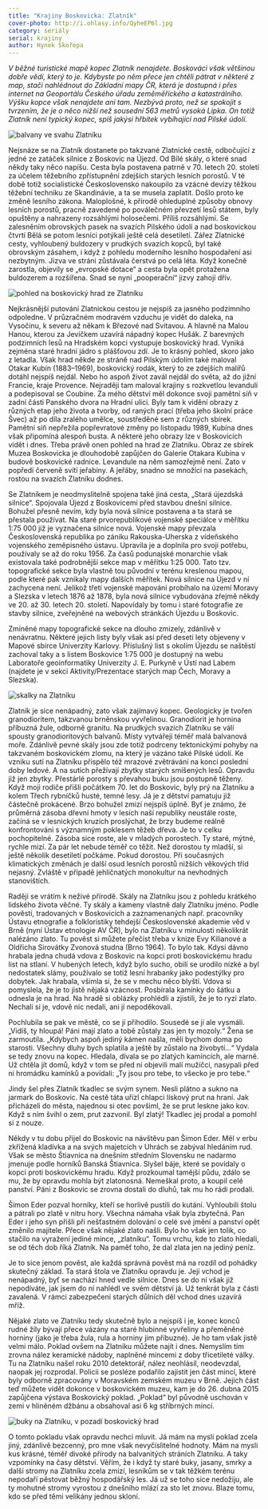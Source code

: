 ```yaml
---
title: "Krajiny Boskovicka: Zlatník"
cover-photo: http://i.ohlasy.info/QyheEP6l.jpg
category: seriály
serial: krajiny
author: Hynek Skořepa
---
```


*V běžné turistické mapě kopec Zlatník nenajdete. Boskováci však většinou dobře vědí, který to je. Kdybyste po něm přece jen chtěli pátrat v některé z map, stačí nahlédnout do Základní mapy ČR, která je dostupná i přes internet na Geoportálu Českého úřadu zeměměřického a katastrálního. Výšku kopce však nenajdete ani tam. Nezbývá proto, než se spokojit s tvrzením, že je o něco nižší než sousední 563 metrů vysoká Lipka. On totiž Zlatník není typický kopec, spíš jakýsi hřbítek vybíhající nad Pilské údolí.*

<img src="http://i.ohlasy.info/QyheEP6.jpg" alt="balvany ve svahu Zlatníku" class="img-responsive">

Nejsnáze se na Zlatník dostanete po takzvané Zlatnické cestě, odbočující z jedné ze zatáček silnice z Boskovic na Újezd. Od Bílé skály, o které snad někdy taky něco napíšu. Cesta byla postavena patrně v 70. letech 20. století za účelem těžebního zpřístupnění zdejších starých lesních porostů. V té době totiž socialistické Československo nakoupilo za vzácné devizy těžkou těžební techniku ze Skandinávie, a ta se musela zaplatit. Došlo proto ke změně lesního zákona. Maloplošné, k přírodě ohleduplné způsoby obnovy lesních porostů, pracně zavedené po poválečném převzetí lesů státem, byly opuštěny a nahrazeny rozsáhlými holosečemi. Příliš rozsáhlými. Se zalesněním obrovských pasek na svazích Pilského údolí a nad boskovickou čtvrtí Bělá se potom lesníci potýkali ještě celá desetiletí. Zářez Zlatnické cesty, vyhloubený buldozery v prudkých svazích kopců, byl také obrovským zásahem, i když z pohledu moderního lesního hospodaření asi nezbytným. Jizva ve stráni zůstávala čerstvá po celá léta. Když konečně zarostla, objevily se „evropské dotace“ a cesta byla opět protažena buldozerem a rozšířena. Snad se nyní „pooperační“ jizvy zahojí dřív.

<img src="http://i.ohlasy.info/AqKoSJ5.jpg" alt="pohled na boskovický hrad ze Zlatníku" class="img-responsive">

Nejkrásnější putování Zlatnickou cestou je nejspíš za jasného podzimního odpoledne. V průzračném modravém vzduchu je vidět do daleka, na Vysočinu, k severu až někam k Březové nad Svitavou. A hlavně na Malou Hanou, kterou za Jevíčkem uzavírá nápadný kopec Hušák. Z barevných podzimních lesů na Hradském kopci vystupuje boskovický hrad. Vyniká zejména staré hradní jádro s plášťovou zdí. Je to krásný pohled, skoro jako z letadla. Však hrad někde ze stráně nad Pilským údolím také maloval Otakar Kubín (1883–1969), boskovický rodák, který to ze zdejších malířů dotáhl nejspíš nejdál. Nebo ho aspoň život zavál nejdál do světa, až do jižní Francie, kraje Provence. Nejraději tam maloval krajiny s rozkvetlou levandulí a podepisoval se Coubine. Za mého dětství měl dokonce svoji pamětní síň v zadní části Panského dvora na Hradní ulici. Byly tam k vidění obrazy z různých etap jeho života a tvorby, od raných prací (třeba jeho školní práce Švec) až po díla zralého umělce, soustředěné sem z různých sbírek. Pamětní síň nepřežila popřevratové změny po listopadu 1989, Kubína dnes však připomíná alespoň busta. A některé jeho obrazy lze v Boskovicích vidět i dnes. Třeba právě onen pohled na hrad ze Zlatníku. Obraz ze sbírek Muzea Boskovicka je dlouhodobě zapůjčen do Galerie Otakara Kubína v budově boskovické radnice. Levandule na něm samozřejmě není. Zato v popředí červeně svítí jeřabiny. A jeřáby, snadno se množící na pasekách, rostou na svazích Zlatníku dodnes. 

Se Zlatníkem je neodmyslitelně spojena také jiná cesta, „Stará újezdská silnice“.  Spojovala Újezd z Boskovicemi před stavbou dnešní silnice. Bohužel přesně nevím, kdy byla nová silnice postavena a ta stará se přestala používat. Na staré prvorepublikové vojenské speciálce v měřítku 1:75 000 již je vyznačena silnice nová. Vojenské mapy převzala Československá republika po zániku Rakouska-Uherska z vídeňského vojenského zeměpisného ústavu. Upravila je a doplnila pro svoji potřebu, používaly se až do roku 1956. Za časů podunajské monarchie však existovala také podrobnější sekce map v měřítku 1:25 000. Tato tzv. topografické sekce byla vlastně tou původní v terénu kreslenou mapou, podle které pak vznikaly mapy dalších měřítek. Nová silnice na Újezd v ní zachycena není. Jelikož třetí vojenské mapování probíhalo na území Moravy a Slezska v letech 1876 až 1878, byla nová silnice vybudována zřejmě někdy ve 20. až 30. letech 20. století. Napovídaly by tomu i staré fotografie ze stavby silnice, zveřejněné na webových stránkách Újezdu u Boskovic. 

Zmíněné mapy topografické sekce na dlouho zmizely, zdánlivě v nenávratnu. Některé jejich listy byly však asi před deseti lety objeveny v Mapové sbírce Univerzity Karlovy. Příslušný list s okolím Újezdu se naštěstí zachoval taky a s listem Boskovice 1:75 000 je dostupný na webu Laboratoře geoinformatiky Univerzity J. E. Purkyně v Ústí nad Labem (najdete je v sekci Aktivity/Prezentace starých map Čech, Moravy a Slezska).

<img src="http://i.ohlasy.info/hbw9JEV.jpg" alt="skalky na Zlatníku" class="img-responsive">

Zlatník je sice nenápadný, zato však zajímavý kopec. Geologicky je tvořen granodioritem, takzvanou brněnskou vyvřelinou. Granodiorit je hornina příbuzná žule, odborně granitu. Na prudkých svazích Zlatníku se válí spousty granodioritových balvanů. Místy vytvářejí téměř malá balvanová moře. Zdánlivě pevné skály jsou zde totiž podrceny tektonickými pohyby na takzvaném boskovickém zlomu, na který je vázáno také Pilské údolí. Ke vzniku sutí na Zlatníku přispělo též mrazové zvětrávání na konci poslední doby ledové. A na sutích přežívají zbytky starých smíšených lesů. Opravdu již jen zbytky. Přestárlé porosty s převahou buku jsou postupně těženy. Když moji rodiče přišli počátkem 70. let do Boskovic, byly prý na Zlatníku a kolem Třech rybníčků husté, temné lesy. Já je z dětství pamatuju již částečně prokácené. Brzo bohužel zmizí nejspíš úplně. Byť je známo, že průměrná zásoba dřevní hmoty v lesích naší republiky neustále roste, začíná se v lesnických kruzích proslýchat, že brzy budeme reálně konfrontováni s významným poklesem těžeb dřeva. Je to v celku pochopitelné. Zásoba sice roste, ale v mladých porostech. Ty staré, mýtné, rychle mizí. Za pár let nebude téměř co těžit. Než dorostou ty mladší, si ještě několik desetiletí počkáme. Pokud dorostou. Při současných klimatických změnách je další osud lesních porostů nižších věkových tříd nejasný. Zvláště v případě jehličnatých monokultur na nevhodných stanovištích.

Raději se vrátím k neživé přírodě. Skály na Zlatníku jsou z pohledu krátkého lidského života věčné. Ty skály a kameny vlastně daly Zlatníku jméno. Podle pověstí, tradovaných v Boskovicích a zaznamenaných např. pracovníky Ústavu etnografie a folkloristiky tehdejší Československé akademie věd v Brně (nyní Ústav etnologie AV ČR), bylo na Zlatníku v minulosti několikrát nalézáno zlato. Tu pověst si můžete přečíst třeba v knize Evy Kilianové a Oldřicha Sirovátky Zvonová studna (Brno 1964).
To bylo tak. Kdysi dávno hrabala jedna chudá vdova z Boskovic na kopci proti boskovickému hradu list na stlaní. V hubených letech, když bylo sucho, obilí se urodilo nízké a byl nedostatek slámy, používalo se totiž lesní hrabanky jako podestýlky pro dobytek. Jak hrabala, všimla si, že se v mechu něco blyští. Vdova si pomyslela, že je to jistě nějaká vzácnost. Posbírala kamínky do šátku a odnesla je na hrad. Na hradě si oblázky prohlédli a zjistili, že je to ryzí zlato. Nechali si je, vdově nic nedali, ani jí nepoděkovali.

Pochlubila se pak ve městě, co se jí přihodilo. Sousedé se jí ale vysmáli. „Vidíš, ty hloupá! Páni mají zlato a tobě zůstaly zas jen ty mozoly.“ Žena se zarmoutila. „Kdybych aspoň jediný kámen našla, měli bychom doma po starosti. Všechny dluhy bych splatila a ještě by zůstalo na živobytí…“ Vydala se tedy znovu na kopec. Hledala, dívala se po zlatých kamíncích, ale marně. Už chtěla jít domů, když v tom se před ní objevili malí mužíčci, nasypali před ni hromádku kamínků a povídali: „Ty jsou pro tebe, to všecko je pro tebe.“

Jindy šel přes Zlatník tkadlec se svým synem. Nesli plátno a sukno na jarmark do Boskovic. Na cestě táta uřízl chlapci lískový prut na hraní. Jak přicházeli do města, najednou si otec povšiml, že se prut leskne jako kov. Když s ním švihl o zem, prut zazvonil. Byl zlatý! Tkadlec jej prodal a pomohl si z nouze.

Někdy v tu dobu přijel do Boskovic na návštěvu pan Šimon Eder. Měl v erbu zkřížená kladívka a na svých majetcích v Uhrách se zabýval hledáním rud. Však se město Štiavnica na dnešním středním Slovensku ne nadarmo jmenuje podle horníků Banská Štiavnica. Slyšel báje, které se povídaly o kopci proti boskovickému hradu. Když prozkoumal tamější půdu, zdálo se mu, že by opravdu mohla být zlatonosná. Nemeškal proto, a koupil celé panství. Páni z Boskovic se zrovna dostali do dluhů, tak mu ho rádi prodali.

Šimon Eder pozval horníky, kteří se horlivě pustili do kutání. Vyhloubili štolu a pátrali po zlatě v nitru hory. Všechna námaha však byla zbytečná. Pan Eder i jeho syn přišli při nešťastném dolování o celé své jmění a panství opět změnilo majitele.
Přece však nějaké zlato našli. Bylo ho však jen tolik, co stačilo na vyražení jediné mince, „zlatníku“. Tomu vrchu, kde to zlato hledali, se od těch dob říká Zlatník. Na paměť toho, že dal zlata jen na jediný peníz.

Je to sice jenom pověst, ale každá správná pověst má na rozdíl od pohádky skutečný základ. Ta stará štola ve Zlatníku opravdu je. Její vchod je nenápadný, byť se nachází hned vedle silnice. Dnes se do ní však již nepodíváte, jak jsem do ní nahlédl ve svém dětství já. Už tenkrát byla z části zavalená. V rámci zabezpečení starých důlních děl vchod dnes uzavírá mříž.

Nějaké zlato ve Zlatníku tedy skutečně bylo a nejspíš i je, konec konců rudné žíly bývají přece vázány na staré hlubinné vyvřeliny a přeměněné horniny (jako je třeba žula, rula a horniny jim příbuzné). Je ho tam však jistě velmi málo. Poklad ovšem na Zlatníku můžete najít i dnes. Nemyslím tím zrovna nález keramické nádoby, naplněné mincemi z doby třicetileté války. Tu na Zlatníku našel roku 2010 detektorář, nález neohlásil, neodevzdal, naopak jej rozprodal. Policii se posléze podařilo zajistit jen část mincí, které byly odborně zpracovány v Moravském zemském muzeu v Brně. Jejich část teď můžete vidět dokonce v boskovickém muzeu, kam je do 26. dubna 2015 zapůjčena výstava Boskovický poklad. „Poklad“ byl původně uschován v zemi v hliněném džbánu a obsahoval asi 6 kg stříbrných mincí.

<img src="http://i.ohlasy.info/l3kYysa.jpg" alt="buky na Zlatníku, v pozadí boskovický hrad" class="img-responsive">

O tomto pokladu však opravdu nechci mluvit. Já mám na mysli poklad zcela jiný, zdánlivě bezcenný, pro mne však nevyčíslitelné hodnoty. Mám na mysli kus krásné, téměř divoké přírody na balvanitých stráních Zlatníku. A taky vzpomínky na časy dětství. Věřím, že i když ty staré buky, jasany, smrky a další stromy na Zlatníku zcela zmizí, lesníkům se v tak těžkém terénu nepodaří pěstovat běžný hospodářský les. Já už se toho sice nedožiju, ale ty mohutné stromy vyrostou z dnešního mlází za sto let znovu. Blaze tomu, kdo se před těmi velikány jednou skloní.